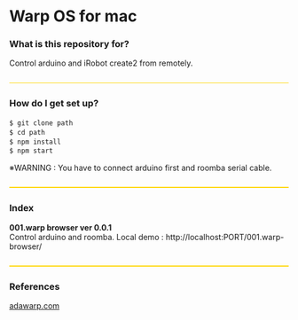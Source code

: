 # Warp OS for mac #

### What is this repository for? 
Control arduino and iRobot create2 from remotely.

![yellowLine](client/assets/images/yellowLine.png)

### How do I get set up? ###

```sh
$ git clone path
$ cd path
$ npm install
$ npm start
```
※WARNING : You have to connect arduino first and roomba serial cable.  

![yellowLine](client/assets/images/yellowLine.png)
### Index    
**001.warp browser ver 0.0.1**  
Control arduino and roomba. 
Local demo : http://localhost:PORT/001.warp-browser/


![yellowLine](client/assets/images/yellowLine.png)

### References ###
[adawarp.com](http://adawarp.com/)  

